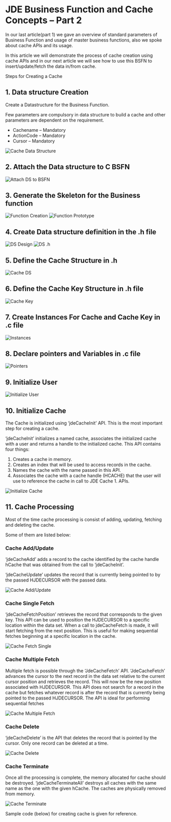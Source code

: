 # JDE Business Function and Cache Concepts – Part 2 

In our last article(part 1) we gave an overview of standard parameters of Business Function and usage of master business functions, also we spoke about cache APIs and its usage.

In this article we will demonstrate the process of cache creation using cache APIs and in our next article we will see how to use this BSFN to insert/update/fetch the data in/from cache.

Steps for Creating a Cache

## 1. Data structure Creation

Create a Datastructure for the Business Function.

Few parameters are compulsory in data structure to build a cache and other parameters are dependent on the requirement.

- Cachename – Mandatory
- ActionCode – Mandatory
- Cursor – Mandatory

![Cache Data Structure](https://raw.githubusercontent.com/GiovaniPM/DMNTests/main/Courses/JDE%20Cache/Images/ej0lzbf7.bmp)

## 2. Attach the Data structure to C BSFN

![Attach DS to BSFN](https://raw.githubusercontent.com/GiovaniPM/DMNTests/main/Courses/JDE%20Cache/Images/nr7xbz9b.bmp)

## 3. Generate the Skeleton for the Business function

![Function Creation](https://raw.githubusercontent.com/GiovaniPM/DMNTests/main/Courses/JDE%20Cache/Images/a9wzpec0.bmp)
![Function Prototype](https://raw.githubusercontent.com/GiovaniPM/DMNTests/main/Courses/JDE%20Cache/Images/jby2fxmt.bmp)

## 4. Create Data structure definition in the .h file

![DS Design](https://raw.githubusercontent.com/GiovaniPM/DMNTests/main/Courses/JDE%20Cache/Images/o1kxvqol.bmp)
![DS .h](https://raw.githubusercontent.com/GiovaniPM/DMNTests/main/Courses/JDE%20Cache/Images/jgj3nt0m.bmp)

## 5. Define the Cache Structure in .h

![Cache DS](https://raw.githubusercontent.com/GiovaniPM/DMNTests/main/Courses/JDE%20Cache/Images/avk28gbz.bmp)

## 6. Define the Cache Key Structure in .h file

![Cache Key](https://raw.githubusercontent.com/GiovaniPM/DMNTests/main/Courses/JDE%20Cache/Images/zvpwa2hl.bmp)

## 7. Create Instances For Cache and Cache Key in .c file

![Instances](https://raw.githubusercontent.com/GiovaniPM/DMNTests/main/Courses/JDE%20Cache/Images/idgw25eb.bmp)

## 8. Declare pointers and Variables in .c file

![Pointers](https://raw.githubusercontent.com/GiovaniPM/DMNTests/main/Courses/JDE%20Cache/Images/6plq3scq.bmp)

## 9. Initialize User

![Initialize User](https://raw.githubusercontent.com/GiovaniPM/DMNTests/main/Courses/JDE%20Cache/Images/dcjf2pe9.bmp)

## 10. Initialize Cache

The Cache is initialized using ‘jdeCacheInit’ API. This is the most important step for creating a cache.

‘jdeCacheInit’ initializes a named cache, associates the initialized cache with a user and returns a handle to the initialized cache. This API contains four things:

1. Creates a cache in memory.
1. Creates an index that will be used to access records in the cache.
1. Names the cache with the name passed in this API.
1. Associates the cache with a cache handle (HCACHE) that the user will use to reference the cache in call to JDE Cache 1. APIs.

![Initialize Cache](https://raw.githubusercontent.com/GiovaniPM/DMNTests/main/Courses/JDE%20Cache/Images/2gjwkt4u.bmp)

## 11. Cache Processing

Most of the time cache processing is consist of adding, updating, fetching and deleting the cache.

Some of them are listed below:

### Cache Add/Update

‘jdeCacheAdd’ adds a record to the cache identified by the cache handle hCache that was obtained from the call to ‘jdeCacheInit’.

‘jdeCacheUpdate’ updates the record that is currently being pointed to by the passed HJDECURSOR with the passed data.

![Cache Add/Update](https://raw.githubusercontent.com/GiovaniPM/DMNTests/main/Courses/JDE%20Cache/Images/sbsb5k40.bmp)

### Cache Single Fetch

‘jdeCacheFetchPosition’ retrieves the record that corresponds to the given key. This API can be used to position the HJDECURSOR to a specific location within the data set. When a call to jdeCacheFetch is made, it will start fetching from the next position. This is useful for making sequential fetches beginning at a specific location in the cache.

![Cache Fetch Single](https://raw.githubusercontent.com/GiovaniPM/DMNTests/main/Courses/JDE%20Cache/Images/t4tpy2gf.bmp)

### Cache Multiple Fetch

Multiple fetch is possible through the  ‘JdeCacheFetch’ API. ‘JdeCacheFetch’ advances the cursor to the next record in the data set relative to the current cursor position and retrieves the record. This will now be the new position associated with HJDECURSOR. This API does not search for a record in the cache but fetches whatever record is after the record that is currently being pointed to the passed HJDECURSOR. The API is ideal for performing sequential fetches

![Cache Multiple Fetch](https://raw.githubusercontent.com/GiovaniPM/DMNTests/main/Courses/JDE%20Cache/Images/3ci2vjt2.bmp)

### Cache Delete

‘jdeCacheDelete’ is the API that deletes the record that is pointed by the cursor. Only one record can be deleted at a time.

![Cache Delete](https://raw.githubusercontent.com/GiovaniPM/DMNTests/main/Courses/JDE%20Cache/Images/afu9mc5s.bmp)

### Cache Terminate

Once all the processing is complete, the memory allocated for cache should be destroyed. ‘jdeCacheTerminateAll’ destroys all caches with the same name as the one with the given hCache. The caches are physically removed from memory.

![Cache Terminate](https://raw.githubusercontent.com/GiovaniPM/DMNTests/main/Courses/JDE%20Cache/Images/s1qxvfe8.bmp)

Sample code (below) for creating cache is given for reference.
